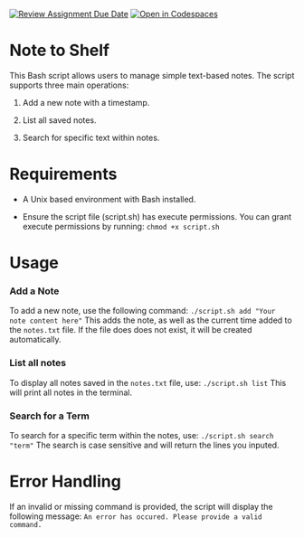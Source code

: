 [![Review Assignment Due Date](https://classroom.github.com/assets/deadline-readme-button-22041afd0340ce965d47ae6ef1cefeee28c7c493a6346c4f15d667ab976d596c.svg)](https://classroom.github.com/a/x_3ULh4W)
[![Open in Codespaces](https://classroom.github.com/assets/launch-codespace-2972f46106e565e64193e422d61a12cf1da4916b45550586e14ef0a7c637dd04.svg)](https://classroom.github.com/open-in-codespaces?assignment_repo_id=17710139)
# Note to Shelf

This Bash script allows users to manage simple text-based notes. The script supports three main operations:

1. Add a new note with a timestamp.

2. List all saved notes.

3. Search for specific text within notes.

# Requirements
- A Unix based environment with Bash installed.

- Ensure the script file (script.sh) has execute permissions. You can grant execute permissions by running:
`chmod +x script.sh`

# Usage
### Add a Note
To add a new note, use the following command:
`./script.sh add "Your note content here"`
This adds the note, as well as the current time added to the `notes.txt` file. If the file does does not exist, it will be created automatically.

### List all notes
To display all notes saved in the `notes.txt` file, use: `./script.sh list`
This will print all notes in the terminal.

### Search for a Term
To search for a specific term within the notes, use:
`./script.sh search "term"`
The search is case sensitive and will return the lines you inputed.

# Error Handling
If an invalid or missing command is provided, the script will display the following message: `An error has occured. Please provide a valid command.`